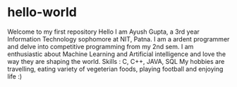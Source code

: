 # hello-world
Welcome to my first repository
Hello I am Ayush Gupta, a 3rd year Information Technology sophomore at NIT, Patna. I am a ardent programmer and delve into competitive programming from my 2nd sem. I am enthusiastic about Machine Learning and Artificial intelligence and love the way they are shaping the world. 
Skills : C, C++, JAVA, SQL
My hobbies are travelling, eating  variety of vegeterian foods, playing football and enjoying life :)
